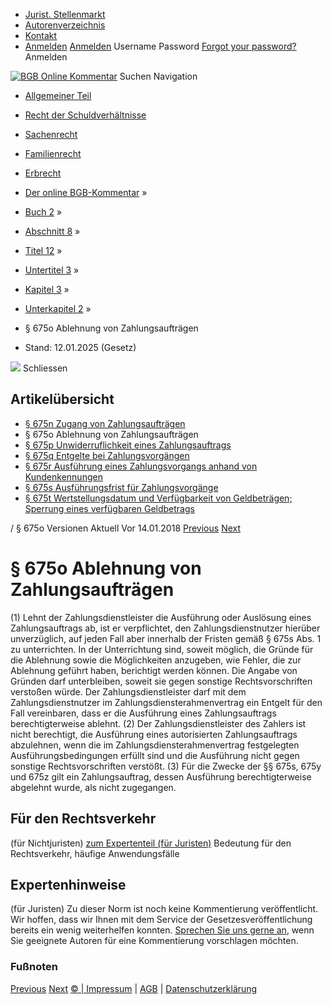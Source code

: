   * [Jurist. Stellenmarkt](https://bgb.kommentar.de/Buch-2/Abschnitt-8/Titel-12/Untertitel-3/Kapitel-3/Unterkapitel-2/</job-board> "Jurist. Stellenmarkt")
  * [Autorenverzeichnis](https://bgb.kommentar.de/Buch-2/Abschnitt-8/Titel-12/Untertitel-3/Kapitel-3/Unterkapitel-2/</Autorenverzeichnis> "Autorenverzeichnis")
  * [Kontakt](https://bgb.kommentar.de/Buch-2/Abschnitt-8/Titel-12/Untertitel-3/Kapitel-3/Unterkapitel-2/</Kontakt>)
  * [Anmelden](https://bgb.kommentar.de/Buch-2/Abschnitt-8/Titel-12/Untertitel-3/Kapitel-3/Unterkapitel-2/<#login> "show login form") [Anmelden](https://bgb.kommentar.de/Buch-2/Abschnitt-8/Titel-12/Untertitel-3/Kapitel-3/Unterkapitel-2/<#> "hide login form") Username Password
[Forgot your password?](https://bgb.kommentar.de/Buch-2/Abschnitt-8/Titel-12/Untertitel-3/Kapitel-3/Unterkapitel-2/</user/forgotpassword>) Anmelden 


[![BGB Online Kommentar](https://bgb.kommentar.de/extension/bgb/design/bgb/images/logo.png)](https://bgb.kommentar.de/Buch-2/Abschnitt-8/Titel-12/Untertitel-3/Kapitel-3/Unterkapitel-2/</> "BGB Online Kommentar")
Suchen
Navigation
  * [Allgemeiner Teil](https://bgb.kommentar.de/Buch-2/Abschnitt-8/Titel-12/Untertitel-3/Kapitel-3/Unterkapitel-2/</Buch-1>)
  * [Recht der Schuldverhältnisse](https://bgb.kommentar.de/Buch-2/Abschnitt-8/Titel-12/Untertitel-3/Kapitel-3/Unterkapitel-2/</Buch-2>)
  * [Sachenrecht](https://bgb.kommentar.de/Buch-2/Abschnitt-8/Titel-12/Untertitel-3/Kapitel-3/Unterkapitel-2/</Buch-3>)
  * [Familienrecht](https://bgb.kommentar.de/Buch-2/Abschnitt-8/Titel-12/Untertitel-3/Kapitel-3/Unterkapitel-2/</Buch-4>)
  * [Erbrecht](https://bgb.kommentar.de/Buch-2/Abschnitt-8/Titel-12/Untertitel-3/Kapitel-3/Unterkapitel-2/</Buch-5>)


  * [Der online BGB-Kommentar](https://bgb.kommentar.de/Buch-2/Abschnitt-8/Titel-12/Untertitel-3/Kapitel-3/Unterkapitel-2/</>) »
  * [Buch 2](https://bgb.kommentar.de/Buch-2/Abschnitt-8/Titel-12/Untertitel-3/Kapitel-3/Unterkapitel-2/</Buch-2>) »
  * [Abschnitt 8](https://bgb.kommentar.de/Buch-2/Abschnitt-8/Titel-12/Untertitel-3/Kapitel-3/Unterkapitel-2/</Buch-2/Abschnitt-8>) »
  * [Titel 12](https://bgb.kommentar.de/Buch-2/Abschnitt-8/Titel-12/Untertitel-3/Kapitel-3/Unterkapitel-2/</Buch-2/Abschnitt-8/Titel-12>) »
  * [Untertitel 3](https://bgb.kommentar.de/Buch-2/Abschnitt-8/Titel-12/Untertitel-3/Kapitel-3/Unterkapitel-2/</Buch-2/Abschnitt-8/Titel-12/Untertitel-3>) »
  * [Kapitel 3](https://bgb.kommentar.de/Buch-2/Abschnitt-8/Titel-12/Untertitel-3/Kapitel-3/Unterkapitel-2/</Buch-2/Abschnitt-8/Titel-12/Untertitel-3/Kapitel-3>) »
  * [Unterkapitel 2](https://bgb.kommentar.de/Buch-2/Abschnitt-8/Titel-12/Untertitel-3/Kapitel-3/Unterkapitel-2/</Buch-2/Abschnitt-8/Titel-12/Untertitel-3/Kapitel-3/Unterkapitel-2>) »
  * § 675o Ablehnung von Zahlungsaufträgen 
  * Stand: 12.01.2025 (Gesetz) 


![](https://vg01.met.vgwort.de/na/1c9909529ead4f509072c06d9081a7d5)
Schliessen 
## Artikelübersicht
  * [ § 675n Zugang von Zahlungsaufträgen ](https://bgb.kommentar.de/Buch-2/Abschnitt-8/Titel-12/Untertitel-3/Kapitel-3/Unterkapitel-2/</Buch-2/Abschnitt-8/Titel-12/Untertitel-3/Kapitel-3/Unterkapitel-2/Zugang-von-Zahlungsauftraegen>)
  * § 675o Ablehnung von Zahlungsaufträgen 
  * [ § 675p Unwiderruflichkeit eines Zahlungsauftrags ](https://bgb.kommentar.de/Buch-2/Abschnitt-8/Titel-12/Untertitel-3/Kapitel-3/Unterkapitel-2/</Buch-2/Abschnitt-8/Titel-12/Untertitel-3/Kapitel-3/Unterkapitel-2/Unwiderruflichkeit-eines-Zahlungsauftrags>)
  * [ § 675q Entgelte bei Zahlungsvorgängen ](https://bgb.kommentar.de/Buch-2/Abschnitt-8/Titel-12/Untertitel-3/Kapitel-3/Unterkapitel-2/</Buch-2/Abschnitt-8/Titel-12/Untertitel-3/Kapitel-3/Unterkapitel-2/Entgelte-bei-Zahlungsvorgaengen>)
  * [ § 675r Ausführung eines Zahlungsvorgangs anhand von Kundenkennungen ](https://bgb.kommentar.de/Buch-2/Abschnitt-8/Titel-12/Untertitel-3/Kapitel-3/Unterkapitel-2/</Buch-2/Abschnitt-8/Titel-12/Untertitel-3/Kapitel-3/Unterkapitel-2/Ausfuehrung-eines-Zahlungsvorgangs-anhand-von-Kundenkennungen>)
  * [ § 675s Ausführungsfrist für Zahlungsvorgänge ](https://bgb.kommentar.de/Buch-2/Abschnitt-8/Titel-12/Untertitel-3/Kapitel-3/Unterkapitel-2/</Buch-2/Abschnitt-8/Titel-12/Untertitel-3/Kapitel-3/Unterkapitel-2/Ausfuehrungsfrist-fuer-Zahlungsvorgaenge>)
  * [ § 675t Wertstellungsdatum und Verfügbarkeit von Geldbeträgen; Sperrung eines verfügbaren Geldbetrags ](https://bgb.kommentar.de/Buch-2/Abschnitt-8/Titel-12/Untertitel-3/Kapitel-3/Unterkapitel-2/</Buch-2/Abschnitt-8/Titel-12/Untertitel-3/Kapitel-3/Unterkapitel-2/Wertstellungsdatum-und-Verfuegbarkeit-von-Geldbetraegen-Sperrung-eines-verfuegbaren-Geldbetrags>)


/ § 675o 
Versionen  Aktuell Vor 14.01.2018
[Previous](https://bgb.kommentar.de/Buch-2/Abschnitt-8/Titel-12/Untertitel-3/Kapitel-3/Unterkapitel-2/</Buch-2/Abschnitt-8/Titel-12/Untertitel-3/Kapitel-3/Unterkapitel-2/Zugang-von-Zahlungsauftraegen> "§ 675n Zugang von Zahlungsaufträgen") [Next](https://bgb.kommentar.de/Buch-2/Abschnitt-8/Titel-12/Untertitel-3/Kapitel-3/Unterkapitel-2/</Buch-2/Abschnitt-8/Titel-12/Untertitel-3/Kapitel-3/Unterkapitel-2/Unwiderruflichkeit-eines-Zahlungsauftrags> "§ 675p Unwiderruflichkeit eines Zahlungsauftrags")
# § 675o Ablehnung von Zahlungsaufträgen
(1) Lehnt der Zahlungsdienstleister die Ausführung oder Auslösung eines Zahlungsauftrags ab, ist er verpflichtet, den Zahlungsdienstnutzer hierüber unverzüglich, auf jeden Fall aber innerhalb der Fristen gemäß § 675s Abs. 1 zu unterrichten. In der Unterrichtung sind, soweit möglich, die Gründe für die Ablehnung sowie die Möglichkeiten anzugeben, wie Fehler, die zur Ablehnung geführt haben, berichtigt werden können. Die Angabe von Gründen darf unterbleiben, soweit sie gegen sonstige Rechtsvorschriften verstoßen würde. Der Zahlungsdienstleister darf mit dem Zahlungsdienstnutzer im Zahlungsdiensterahmenvertrag ein Entgelt für den Fall vereinbaren, dass er die Ausführung eines Zahlungsauftrags berechtigterweise ablehnt.
(2) Der Zahlungsdienstleister des Zahlers ist nicht berechtigt, die Ausführung eines autorisierten Zahlungsauftrags abzulehnen, wenn die im Zahlungsdiensterahmenvertrag festgelegten Ausführungsbedingungen erfüllt sind und die Ausführung nicht gegen sonstige Rechtsvorschriften verstößt.
(3) Für die Zwecke der §§ 675s, 675y und 675z gilt ein Zahlungsauftrag, dessen Ausführung berechtigterweise abgelehnt wurde, als nicht zugegangen.
## Für den Rechtsverkehr 
(für Nichtjuristen)
[zum Expertenteil (für Juristen)](https://bgb.kommentar.de/Buch-2/Abschnitt-8/Titel-12/Untertitel-3/Kapitel-3/Unterkapitel-2/<#expertenhinweise>)
Bedeutung für den Rechtsverkehr, häufige Anwendungsfälle
## Expertenhinweise
(für Juristen)
Zu dieser Norm ist noch keine Kommentierung veröffentlicht. Wir hoffen, dass wir Ihnen mit dem Service der Gesetzesveröffentlichung bereits ein wenig weiterhelfen konnten. [Sprechen Sie uns gerne an](https://bgb.kommentar.de/Buch-2/Abschnitt-8/Titel-12/Untertitel-3/Kapitel-3/Unterkapitel-2/</Kontakt>), wenn Sie geeignete Autoren für eine Kommentierung vorschlagen möchten. 
### Fußnoten
[Previous](https://bgb.kommentar.de/Buch-2/Abschnitt-8/Titel-12/Untertitel-3/Kapitel-3/Unterkapitel-2/</Buch-2/Abschnitt-8/Titel-12/Untertitel-3/Kapitel-3/Unterkapitel-2/Zugang-von-Zahlungsauftraegen> "§ 675n Zugang von Zahlungsaufträgen") [Next](https://bgb.kommentar.de/Buch-2/Abschnitt-8/Titel-12/Untertitel-3/Kapitel-3/Unterkapitel-2/</Buch-2/Abschnitt-8/Titel-12/Untertitel-3/Kapitel-3/Unterkapitel-2/Unwiderruflichkeit-eines-Zahlungsauftrags> "§ 675p Unwiderruflichkeit eines Zahlungsauftrags")
[© | Impressum](https://bgb.kommentar.de/Buch-2/Abschnitt-8/Titel-12/Untertitel-3/Kapitel-3/Unterkapitel-2/</Kontakt>) | [AGB](https://bgb.kommentar.de/Buch-2/Abschnitt-8/Titel-12/Untertitel-3/Kapitel-3/Unterkapitel-2/</AGB>) | [Datenschutzerklärung](https://bgb.kommentar.de/Buch-2/Abschnitt-8/Titel-12/Untertitel-3/Kapitel-3/Unterkapitel-2/</Datenschutzerklaerung-fuer-Leser>)
